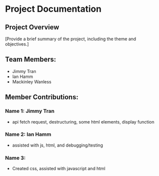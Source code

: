 # Project Documentation

## Project Overview

[Provide a brief summary of the project, including the theme and objectives.]

## Team Members:

-   Jimmy Tran
-   Ian Hamm
-   Mackinley Wanless

## Member Contributions:

### Name 1: Jimmy Tran

-   api fetch request, destructuring, some html elements, display function

### Name 2: Ian Hamm

-   assisted with js, html, and debugging/testing

### Name 3:

-   Created css, assisted with javascript and html